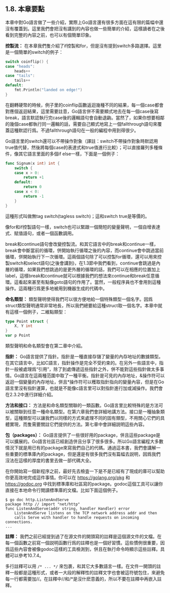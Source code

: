 ## 1.8. 本章要點

本章中對Go語言做了一些介紹，實際上Go語言還有很多方面在這有限的篇幅中還沒有覆蓋到。這里我們會把沒有講到的內容也做一些簡單的介紹，這樣讀者在之後看到完整的內容之前，也可以有個簡單印象。

**控製流：** 在本章我們隻介紹了if控製和for，但是沒有提到switch多路選擇。這里是一個簡單的switch的例子：

```go
switch coinflip() {
case "heads":
	heads++
case "tails":
	tails++
default:
	fmt.Println("landed on edge!")
}
```

在翻轉硬幣的時候，例子里的coinflip函數返迴幾種不同的結果，每一個case都會對應個返迴結果，這里需要註意，Go語言併不需要顯式地去在每一個case後寫break，語言默認執行完case後的邏輯語句會自動退齣。當然了，如果你想要相鄰的幾個case都執行同一邏輯的話，需要自己顯式地寫上一個fallthrough語句來覆蓋這種默認行爲。不過fallthrough語句在一般的編程中用到得很少。

Go語言里的switch還可以不帶操作對象（譯註：switch不帶操作對象時默認用true值代替，然後將每個case的表達式和true值進行比較）；可以直接羅列多種條件，像其它語言里面的多個if else一樣，下面是一個例子：

```go
func Signum(x int) int {
	switch {
	case x > 0:
		return +1
	default:
		return 0
	case x < 0:
		return -1
	}
}
```

這種形式叫做無tag switch(tagless switch)；這和switch true是等價的。

像for和if控製語句一樣，switch也可以緊跟一個簡短的變量聲明，一個自增表達式、賦值語句，或者一個函數調用。

break和continue語句會改變控製流。和其它語言中的break和continue一樣，break會中斷當前的循環，併開始執行循環之後的內容，而continue會中跳過當前循環，併開始執行下一次循環。這兩個語句除了可以控製for循環，還可以用來控製switch和select語句(之後會講到)，在1.3節中我們看到，continue會跳過是內層的循環，如果我們想跳過的是更外層的循環的話，我們可以在相應的位置加上label，這樣break和continue就可以根據我們的想法來continue和break任意循環。這看起來甚至有點像goto語句的作用了。當然，一般程序員也不會用到這種操作。這兩種行爲更多地被用到機器生成的代碼中。

**命名類型：** 類型聲明使得我們可以很方便地給一個特殊類型一個名字。因爲struct類型聲明通常非常地長，所以我們總要給這種struct取一個名字。本章中就有這樣一個例子，二維點類型：

```go
type Point struct {
	X, Y int
}
var p Point
```

類型聲明和命名類型會在第二章中介紹。

**指針：** Go語言提供了指針。指針是一種直接存儲了變量的內存地址的數據類型。在其它語言中，比如C語言，指針操作是完全不受約束的。在另外一些語言中，指針一般被處理爲“引用”，除了到處傳遞這些指針之外，併不能對這些指針做太多事情。Go語言在這兩種范圍中取了一種平衡。指針是可見的內存地址，&操作符可以返迴一個變量的內存地址，併且*操作符可以穫取指針指向的變量內容，但是在Go語言里沒有指針運算，也就是不能像c語言里可以對指針進行加或減操作。我們會在2.3.2中進行詳細介紹。

**方法和接口：** 方法是和命名類型關聯的一類函數。Go語言里比較特殊的是方法可以被關聯到任意一種命名類型。在第六章我們會詳細地講方法。接口是一種抽象類型，這種類型可以讓我們以同樣的方式來處理不同的固有類型，不用關心它們的具體實現，而隻需要關註它們提供的方法。第七章中會詳細説明這些內容。

**包（packages）：** Go語言提供了一些很好用的package，併且這些package是可以擴展的。Go語言社區已經創造併且分享了很多很多。所以Go語言編程大多數情況下就是用已有的package來寫我們自己的代碼。通過這本書，我們會講解一些重要的標準庫內的package，但是還是有很多我們沒有篇幅去説明，因爲我們沒法在這樣的厚度的書里去做一部代碼大全。

在你開始寫一個新程序之前，最好先去檢査一下是不是已經有了現成的庫可以幫助你更高效地完成這件事情。你可以在 https://golang.org/pkg 和 https://godoc.org 中找到標準庫和社區寫的package。godoc這個工具可以讓你直接在本地命令行閲讀標準庫的文檔。比如下面這個例子。

```
$ go doc http.ListenAndServe
package http // import "net/http"
func ListenAndServe(addr string, handler Handler) error
    ListenAndServe listens on the TCP network address addr and then
    calls Serve with handler to handle requests on incoming connections.
...
```

**註釋：** 我們之前已經提到過了在源文件的開頭寫的註釋是這個源文件的文檔。在每一個函數之前寫一個説明函數行爲的註釋也是一個好習慣。這些慣例很重要，因爲這些內容會被像godoc這樣的工具檢測到，併且在執行命令時顯示這些註釋。具體可以參考10.7.4。

多行註釋可以用 `/* ... */` 來包裹，和其它大多數語言一樣。在文件一開頭的註釋一般都是這種形式，或者一大段的解釋性的註釋文字也會被這符號包住，來避免每一行都需要加//。在註釋中//和/*是沒什麽意義的，所以不要在註釋中再嵌入註釋。

